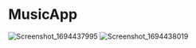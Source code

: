 # MusicApp

![Screenshot_1694437995](https://github.com/oguzhanyavass/MusicApp/assets/120180879/23a28cd9-18ef-43fd-b3c6-2f1fc7ae42d1)
![Screenshot_1694438019](https://github.com/oguzhanyavass/MusicApp/assets/120180879/0ed9a5cf-9fbd-4d4c-97f9-a58173197751)
